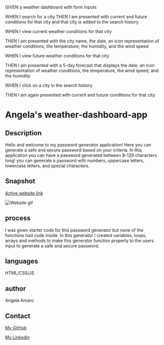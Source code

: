 GIVEN a weather dashboard with form inputs

WHEN I search for a city
THEN I am presented with current and future conditions for that city and that city is added to the search history

WHEN I view current weather conditions for that city

THEN I am presented with the city name, the date, an icon representation of weather conditions, the temperature, the humidity, and the wind speed

WHEN I view future weather conditions for that city

THEN I am presented with a 5-day forecast that displays the date, an icon representation of weather conditions, the temperature, the wind speed, and the humidity

WHEN I click on a city in the search history

THEN I am again presented with current and future conditions for that city
# Angela's weather-dashboard-app

## Description

Hello and welcome to my password generator application! Here you can generate a safe and secure password based on your criteria. In this application you can have a password generated between 8-129 characters long! you can generate a password with numbers, uppercase letters, lowercase letters, and special characters.

## Snapshot
 
[Active website link](https://angela-amaro.github.io/password-generator/)


![Website gif](./Assets/gif_of_pass_generator.gif)



## process 

I was given starter code for this password generator but none of the functions had code inside. In this generator I created variables, loops, arrays and methods to make this generator function properly to the users input to generate a safe and secure password.

## languages

HTML/CSS/JS

## author

Angela Amaro

## Contact 

[My GitHub](https://github.com/Angela-Amaro)

[My Linkedin](https://www.linkedin.com/in/angela-amaro-342792204/)

